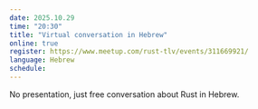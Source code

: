 ```yaml
---
date: 2025.10.29
time: "20:30"
title: "Virtual conversation in Hebrew"
online: true
register: https://www.meetup.com/rust-tlv/events/311669921/
language: Hebrew
schedule:
---
```


No presentation, just free conversation about Rust in Hebrew.


